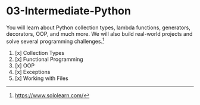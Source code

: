 # 03-Intermediate-Python

You will learn about Python collection types, lambda functions, generators, decorators, OOP, and much more.
We will also build real-world projects and solve several programming challenges.[^1]

01. [x] Collection Types
02. [x] Functional Programming
03. [x] OOP
04. [x] Exceptions
05. [x] Working with Files



[^1]: https://www.sololearn.com/